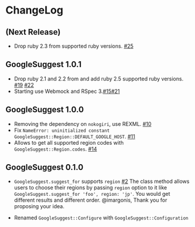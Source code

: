 # ChangeLog

## (Next Release)

* Drop ruby 2.3 from supported ruby versions. [#25](https://github.com/satoryu/google_suggest/pull/25)

## GoogleSuggest 1.0.1

* Drop ruby 2.1 and 2.2 from and add ruby 2.5 supported ruby versions. [#19](https://github.com/satoryu/google_suggest/pull/19)
[#22](https://github.com/satoryu/google_suggest/pull/22)
* Starting use Webmock and RSpec 3.[#15](https://github.com/satoryu/google_suggest/pull/15)[#21](https://github.com/satoryu/google_suggest/pull/21)

## GoogleSuggest 1.0.0

* Removing the dependency on `nokogiri`, use REXML. [#10](https://github.com/satoryu/google_suggest/pull/10)
* Fix `NameError: uninitialized constant GoogleSuggest::Region::DEFAULT_GOOGLE_HOST`. [#11](https://github.com/satoryu/google_suggest/pull/11)
* Allows to get all supported region codes with `GoogleSuggest::Region.codes`. [#14](https://github.com/satoryu/google_suggest/pull/14)

## GoogleSuggest 0.1.0

* `GoogleSuggest.suggest_for` supports `region` [#2](https://github.com/satoryu/google_suggest/issues/2)
  The class method allows users to choose their regions by passing `region` option to it like
  `GoogleSuggest.suggest_for 'foo', region: 'jp'`. You would get different results and  different order.
  @imargonis, Thank you for proposing your idea.

* Renamed `GoogleSuggest::Configure` with `GoogleSuggest::Configuration`
